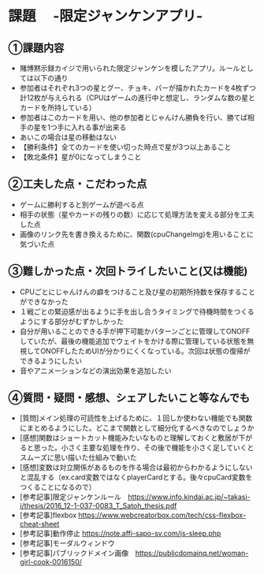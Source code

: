 # 課題　 -限定ジャンケンアプリ-

## ①課題内容
- 賭博黙示録カイジで用いられた限定ジャンケンを模したアプリ。ルールとしては以下の通り
- 参加者はそれぞれ3つの星とグー、チョキ、パーが描かれたカードを4枚ずつ計12枚が与えられる（CPUはゲームの進行中と想定し、ランダムな数の星とカードを所持している）
- 参加者はこのカードを用い、他の参加者とじゃんけん勝負を行い、勝てば相手の星を1つ手に入れる事が出来る
- あいこの場合は星の移動はない
- 【勝利条件】全てのカードを使い切った時点で星が3つ以上あること
- 【敗北条件】星が0になってしまうこと

## ②工夫した点・こだわった点
- ゲームに勝利すると別ゲームが遊べる点
- 相手の状態（星やカードの残りの数）に応じて処理方法を変える部分を工夫した点
- 画像のリンク先を書き換えるために、関数(cpuChangeImg)を用いることに気づいた点

## ③難しかった点・次回トライしたいこと(又は機能)
- CPUごとにじゃんけんの癖をつけること及び星の初期所持数を保存することができなかった
- １戦ごとの緊迫感が出るように手を出し合うタイミングで待機時間をつくるようにする部分がむずかしかった
- 自分が用いることのできる手が押下可能かパターンごとに管理してONOFFしていたが、最後の機能追加でウェイトをかける際に管理している状態を無視してONOFFしたためUIが分かりにくくなっている。次回は状態の復帰ができるようにしたい
- 音やアニメーションなどの演出効果を追加したい

## ④質問・疑問・感想、シェアしたいこと等なんでも
- [質問]メイン処理の可読性を上げるために、１回しか使わない機能でも関数にまとめるようにした。どこまで関数として細分化するべきなのでしょうか
- [感想]関数はショートカット機能みたいなものと理解しておくと敷居が下がると思った。小さく主要な処理を作り、その後で機能を小さく足していくとスムーズに思い描いた仕組みで動いた
- [感想]変数は対立関係があるものを作る場合は最初からわかるようにしないと混乱する（ex.card変数ではなくplayerCardとする。後々cpuCard変数をつくることになるので）
- [参考記事]限定ジャンケンルール　https://www.info.kindai.ac.jp/~takasi-i/thesis/2016_12-1-037-0083_T_Satoh_thesis.pdf
- [参考記事]flexbox https://www.webcreatorbox.com/tech/css-flexbox-cheat-sheet
- [参考記事]動作停止 https://note.affi-sapo-sv.com/js-sleep.php
- [参考記事]モーダルウィンドウ
- [参考記事]パブリックドメイン画像　https://publicdomainq.net/woman-girl-cook-0016150/
